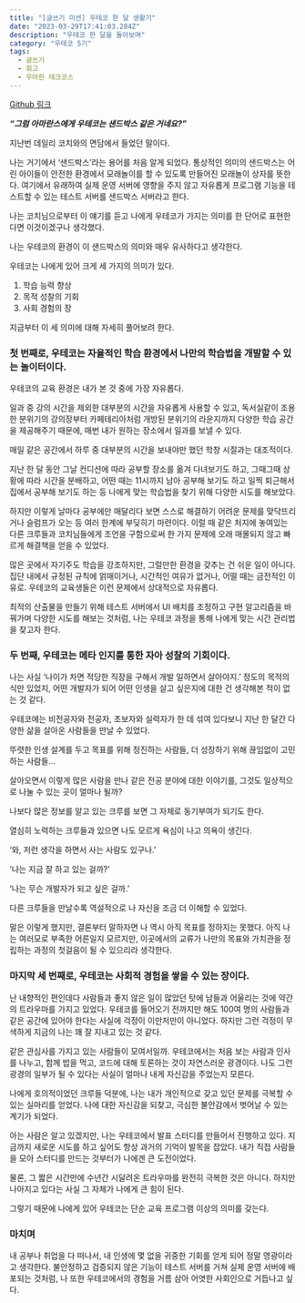 ```yaml
---
title: "[글쓰기 미션] 우테코 한 달 생활기"
date: "2023-03-29T17:41:03.284Z"
description: "우테코 한 달을 돌아보며"
category: "우테코 5기"
tags:
  - 글쓰기
  - 회고
  - 우아한 테크코스
---
```


[Github 링크](https://github.com/amaran-th/woowa-writing-5/tree/amaran-th)

**_“그럼 아마란스에게 우테코는 샌드박스 같은 거네요?”_**

지난번 데일리 코치와의 면담에서 들었던 말이다.

나는 거기에서 ‘샌드박스’라는 용어를 처음 알게 되었다. 통상적인 의미의 샌드박스는 어린 아이들이 안전한 환경에서 모래놀이를 할 수 있도록 만들어진 모래놀이 상자를 뜻한다. 여기에서 유래하여 실제 운영 서버에 영향을 주지 않고 자유롭게 프로그램 기능을 테스트할 수 있는 테스트 서버를 샌드박스 서버라고 한다.

나는 코치님으로부터 이 얘기를 듣고 나에게 우테코가 가지는 의미를 한 단어로 표현한다면 이것이겠구나 생각했다.

나는 우테코의 환경이 이 샌드박스의 의미와 매우 유사하다고 생각한다.

우테코는 나에게 있어 크게 세 가지의 의미가 있다.

1. 학습 능력 향상
2. 목적 성찰의 기회
3. 사회 경험의 장

지금부터 이 세 의미에 대해 자세히 풀어보려 한다.

### 첫 번째로, 우테코는 자율적인 학습 환경에서 나만의 학습법을 개발할 수 있는 놀이터이다.

우테코의 교육 환경은 내가 본 것 중에 가장 자유롭다.

일과 중 강의 시간을 제외한 대부분의 시간을 자유롭게 사용할 수 있고, 독서실같이 조용한 분위기의 강의장부터 카페테리아처럼 개방된 분위기의 라운지까지 다양한 학습 공간을 제공해주기 때문에, 매번 내가 원하는 장소에서 일과를 보낼 수 있다.

매일 같은 공간에서 하루 중 대부분의 시간을 보내야만 했던 학창 시절과는 대조적이다.

지난 한 달 동안 그날 컨디션에 따라 공부할 장소를 옮겨 다녀보기도 하고, 그때그때 상황에 따라 시간을 분배하고, 어떤 때는 11시까지 남아 공부해 보기도 하고 일찍 퇴근해서 집에서 공부해 보기도 하는 등 나에게 맞는 학습법을 찾기 위해 다양한 시도를 해보았다.

하지만 이렇게 날마다 공부에만 매달리다 보면 스스로 해결하기 어려운 문제를 맞닥뜨리거나 슬럼프가 오는 등 여러 한계에 부딪히기 마련이다. 이럴 때 같은 처지에 놓여있는 다른 크루들과 코치님들에게 조언을 구함으로써 한 가지 문제에 오래 매몰되지 않고 빠르게 해결책을 얻을 수 있었다.

많은 곳에서 자기주도 학습을 강조하지만, 그럴만한 환경을 갖추는 건 쉬운 일이 아니다. 집단 내에서 규정된 규칙에 얽매이거나, 시간적인 여유가 없거나, 어떨 때는 금전적인 이유로. 우테코의 교육생들은 이런 문제에서 상대적으로 자유롭다.

최적의 산출물을 만들기 위해 테스트 서버에서 UI 배치를 조정하고 구현 알고리즘을 바꿔가며 다양한 시도를 해보는 것처럼, 나는 우테코 과정을 통해 나에게 맞는 시간 관리법을 찾고자 한다.

### 두 번째, 우테코는 메타 인지를 통한 자아 성찰의 기회이다.

나는 사실 ‘나이가 차면 적당한 직장을 구해서 개발 일하면서 살아야지.’ 정도의 목적의식만 있었지, 어떤 개발자가 되어 어떤 인생을 살고 싶은지에 대한 건 생각해본 적이 없는 것 같다.

우테코에는 비전공자와 전공자, 초보자와 실력자가 한 데 섞여 있다보니 지난 한 달간 다양한 삶을 살아온 사람들을 만날 수 있었다.

뚜렷한 인생 설계를 두고 목표를 위해 정진하는 사람들, 더 성장하기 위해 끊임없이 고민하는 사람들...

살아오면서 이렇게 많은 사람을 만나 같은 전공 분야에 대한 이야기를, 그것도 일상적으로 나눌 수 있는 곳이 얼마나 될까?

나보다 많은 정보를 알고 있는 크루를 보면 그 자체로 동기부여가 되기도 한다.

열심히 노력하는 크루들과 있으면 나도 모르게 욕심이 나고 의욕이 생긴다.

‘와, 저런 생각을 하면서 사는 사람도 있구나.’

‘나는 지금 잘 하고 있는 걸까?’

‘나는 무슨 개발자가 되고 싶은 걸까.’

다른 크루들을 만날수록 역설적으로 나 자신을 조금 더 이해할 수 있었다.

말은 이렇게 했지만, 결론부터 말하자면 나 역시 아직 목표를 정하지는 못했다. 아직 나는 여러모로 부족한 어른일지 모르지만, 이곳에서의 교류가 나만의 목표와 가치관을 정립하는 과정의 첫걸음이 될 수 있으리라 생각한다.

### 마지막 세 번째로, 우테코는 사회적 경험을 쌓을 수 있는 장이다.

난 내향적인 편인데다 사람들과 좋지 않은 일이 많았던 탓에 남들과 어울리는 것에 약간의 트라우마를 가지고 있었다. 우테코를 들어오기 전까지만 해도 100여 명의 사람들과 같은 공간에 있어야 한다는 사실에 걱정이 이만저만이 아니었다. 하지만 그런 걱정이 무색하게 지금의 나는 꽤 잘 지내고 있는 것 같다.

같은 관심사를 가지고 있는 사람들이 모여서일까. 우테코에서는 처음 보는 사람과 인사를 나누고, 함께 밥을 먹고, 코드에 대해 토론하는 것이 자연스러운 광경이다. 나도 그런 광경의 일부가 될 수 있다는 사실이 얼마나 내게 자신감을 주었는지 모른다.

나에게 호의적이었던 크루들 덕분에, 나는 내가 개인적으로 갖고 있던 문제를 극복할 수 있는 실마리를 얻었다. 나에 대한 자신감을 되찾고, 극심한 불안감에서 벗어날 수 있는 계기가 되었다.

아는 사람은 알고 있겠지만, 나는 우테코에서 발표 스터디를 만들어서 진행하고 있다. 지금까지 새로운 시도를 하고 싶어도 항상 과거의 기억이 발목을 잡았다. 내가 직접 사람들을 모아 스터디를 만드는 것부터가 나에겐 큰 도전이었다.

물론, 그 짧은 시간만에 수년간 시달려온 트라우마를 완전히 극복한 것은 아니다. 하지만 나아지고 있다는 사실 그 자체가 나에게 큰 힘이 된다.

그렇기 때문에 나에게 있어 우테코는 단순 교육 프로그램 이상의 의미를 갖는다.

### 마치며

내 공부나 취업을 다 떠나서, 내 인생에 몇 없을 귀중한 기회를 얻게 되어 정말 영광이라고 생각한다. 불안정하고 검증되지 않은 기능이 테스트 서버를 거쳐 실제 운영 서버에 배포되는 것처럼, 나 또한 우테코에서의 경험을 거름 삼아 어엿한 사회인으로 거듭나고 싶다.
